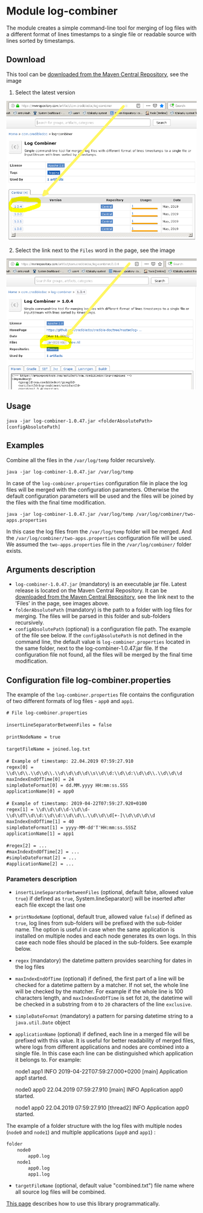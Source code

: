 # Module log-combiner
The module creates a simple command-line tool for merging of log files
with a different format of lines timestamps to a single file or readable source
with lines sorted by timestamps.

## Download
This tool can be [downloaded from the Maven Central Repository](https://mvnrepository.com/artifact/com.credibledoc/log-combiner),
see the image

1. Select the latest version

![Link to the Maven Central Repository](doc/img/mvnRepository.png)


2. Select the link next to the ``Files`` word in the page, see the image

![Link to the jar file](doc/img/linkToJar.png)


## Usage
    java -jar log-combiner-1.0.47.jar <folderAbsolutePath> [configAbsolutePath]

## Examples
Combine all the files in the `/var/log/temp` folder recursively.

    java -jar log-combiner-1.0.47.jar /var/log/temp
                             
In case of the `log-combiner.properties` configuration file in place the log files will be
merged with the configuration parameters. Otherwise the default configuration parameters
will be used and the files will be joined by the files with the final time modification.

    java -jar log-combiner-1.0.47.jar /var/log/temp /var/log/combiner/two-apps.properties
In this case the log files from the `/var/log/temp` folder will be merged. And the
`/var/log/combiner/two-apps.properties` configuration file will be used. We assumed
the `two-apps.properties` file in the `/var/log/combiner/` folder exists.

## Arguments description
* `log-combiner-1.0.47.jar` (mandatory) is an executable jar file. Latest release is located on the Maven Central Repository.
It can be [downloaded from the Maven Central Repository](https://mvnrepository.com/artifact/com.credibledoc/log-combiner),
see the link next to the 'Files' in the page, see images above.
* `folderAbsolutePath` (mandatory) is the path to a folder with log files for merging.
The files will be parsed in this folder and sub-folders recursively.
* `configAbsolutePath` (optional) is a configuration file path. The example of the file see below. If the `configAbsolutePath`
is not defined in the command line, the default value is `log-combiner.properties` located
in the same folder, next to the log-combiner-1.0.47.jar file.
If the configuration file not found, all the files will be merged by the final time modification.

## Configuration file log-combiner.properties

The example of the `log-combiner.properties` file contains the configuration of two
different formats of log files - `app0` and `app1`.

    # File log-combiner.properties
    
    insertLineSeparatorBetweenFiles = false
    
    printNodeName = true
    
    targetFileName = joined.log.txt
    
    # Example of timestamp: 22.04.2019 07:59:27.910
    regex[0] = \\d\\d\\.\\d\\d\\.\\d\\d\\d\\d\\s\\d\\d:\\d\\d:\\d\\d\\.\\d\\d\\d
    maxIndexEndOfTime[0] = 24
    simpleDateFormat[0] = dd.MM.yyyy HH:mm:ss.SSS
    applicationName[0] = app0
    
    # Example of timestamp: 2019-04-22T07:59:27.920+0100
    regex[1] = \\d\\d\\d\\d-\\d\\d-\\d\\dT\\d\\d:\\d\\d:\\d\\d\\.\\d\\d\\d[+-]\\d\\d\\d\\d
    maxIndexEndOfTime[1] = 40
    simpleDateFormat[1] = yyyy-MM-dd'T'HH:mm:ss.SSSZ
    applicationName[1] = app1
    
    #regex[2] = ...
    #maxIndexEndOfTime[2] = ...
    #simpleDateFormat[2] = ...
    #applicationName[2] = ...


### Parameters description
* `insertLineSeparatorBetweenFiles` (optional, default false, allowed value `true`) if defined as `true`,
System.lineSeparator() will be inserted after each file except the last one
* `printNodeName` (optional, default true, allowed value `false`) if defined as `true`, log lines from sub-folders will be prefixed
with the sub-folder name. The option is useful in case when the same application is installed on multiple nodes and each node generates
its own logs. In this case each node files should be placed in the sub-folders. See example below.
* `regex` (mandatory) the datetime pattern provides searching for dates in the log files
* `maxIndexEndOfTime` (optional) if defined, the first part of a line will be checked for a datetime pattern by a matcher.
If not set, the whole line will be checked by the matcher. For example if the whole line is 100 characters length,
and `maxIndexEndOfTime` is set fot `20`, the datetime will be checked
in a substring from `0` to `20` characters of the line `exclusive`.
* `simpleDateFormat` (mandatory) a pattern for parsing datetime string to a `java.util.Date` object
* `applicationName` (optional) if defined, each line in a merged file will be prefixed with this value.
It is useful for better readability of merged files, where logs from different applications and nodes are
combined into a single file. In this case each line can be distinguished which application it belongs to.
For example:


     node1 app1 INFO 2019-04-22T07:59:27.000+0200 [main] Application app1 started.
     
     node0 app0 22.04.2019 07:59:27.910 [main] INFO Application app0 started.
     
     node1 app0 22.04.2019 07:59:27.910 [thread2] INFO Application app0 started.

The example of a folder structure with the log files with multiple nodes (`node0` and `node1`)
and multiple applications (`app0` and `app1`) :

    folder
        node0
            app0.log
        node1
            app0.log
            app1.log

* `targetFileName` (optional, default value "combined.txt") file name where all source log files will be combined.
        
[This page](doc/usage/programmatically.md) describes how to use this library programmatically.
